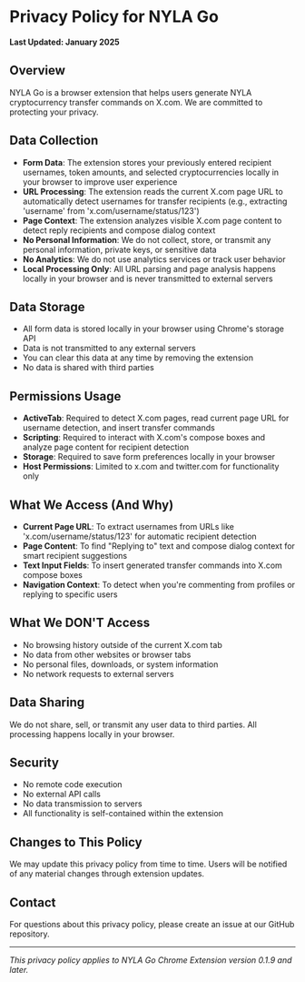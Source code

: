 # Privacy Policy for NYLA Go

**Last Updated: January 2025**

## Overview
NYLA Go is a browser extension that helps users generate NYLA cryptocurrency transfer commands on X.com. We are committed to protecting your privacy.

## Data Collection
- **Form Data**: The extension stores your previously entered recipient usernames, token amounts, and selected cryptocurrencies locally in your browser to improve user experience
- **URL Processing**: The extension reads the current X.com page URL to automatically detect usernames for transfer recipients (e.g., extracting 'username' from 'x.com/username/status/123')
- **Page Context**: The extension analyzes visible X.com page content to detect reply recipients and compose dialog context
- **No Personal Information**: We do not collect, store, or transmit any personal information, private keys, or sensitive data
- **No Analytics**: We do not use analytics services or track user behavior
- **Local Processing Only**: All URL parsing and page analysis happens locally in your browser and is never transmitted to external servers

## Data Storage
- All form data is stored locally in your browser using Chrome's storage API
- Data is not transmitted to any external servers
- You can clear this data at any time by removing the extension
- No data is shared with third parties

## Permissions Usage
- **ActiveTab**: Required to detect X.com pages, read current page URL for username detection, and insert transfer commands
- **Scripting**: Required to interact with X.com's compose boxes and analyze page content for recipient detection
- **Storage**: Required to save form preferences locally in your browser
- **Host Permissions**: Limited to x.com and twitter.com for functionality only

## What We Access (And Why)
- **Current Page URL**: To extract usernames from URLs like 'x.com/username/status/123' for automatic recipient detection
- **Page Content**: To find "Replying to" text and compose dialog context for smart recipient suggestions
- **Text Input Fields**: To insert generated transfer commands into X.com compose boxes
- **Navigation Context**: To detect when you're commenting from profiles or replying to specific users

## What We DON'T Access
- No browsing history outside of the current X.com tab
- No data from other websites or browser tabs
- No personal files, downloads, or system information
- No network requests to external servers

## Data Sharing
We do not share, sell, or transmit any user data to third parties. All processing happens locally in your browser.

## Security
- No remote code execution
- No external API calls
- No data transmission to servers
- All functionality is self-contained within the extension

## Changes to This Policy
We may update this privacy policy from time to time. Users will be notified of any material changes through extension updates.

## Contact
For questions about this privacy policy, please create an issue at our GitHub repository.

---

*This privacy policy applies to NYLA Go Chrome Extension version 0.1.9 and later.*